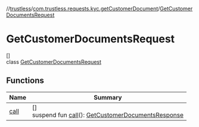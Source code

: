 //[trustless](../../../index.md)/[com.trustless.requests.kyc.getCustomerDocument](../index.md)/[GetCustomerDocumentsRequest](index.md)

# GetCustomerDocumentsRequest

[]\
class [GetCustomerDocumentsRequest](index.md)

## Functions

| Name | Summary |
|---|---|
| [call](call.md) | []<br>suspend fun [call](call.md)(): [GetCustomerDocumentsResponse](../-get-customer-documents-response/index.md) |
